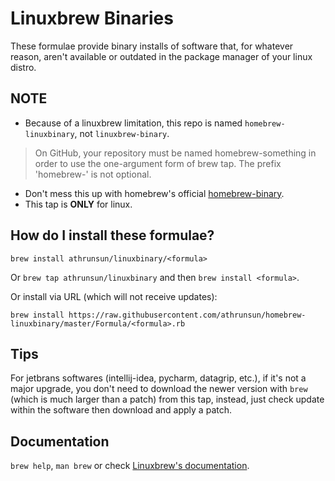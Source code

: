 # Linuxbrew Binaries
These formulae provide binary installs of software that, for whatever reason, aren't available or outdated in the package manager of your linux distro.

## NOTE

* Because of a linuxbrew limitation, this repo is named `homebrew-linuxbinary`, not `linuxbrew-binary`.

> On GitHub, your repository must be named homebrew-something in order to use the one-argument form of brew tap. The prefix 'homebrew-' is not optional.

* Don't mess this up with homebrew's official [homebrew-binary](https://github.com/Homebrew/homebrew-binary).
* This tap is **ONLY** for linux.

## How do I install these formulae?
`brew install athrunsun/linuxbinary/<formula>`

Or `brew tap athrunsun/linuxbinary` and then `brew install <formula>`.

Or install via URL (which will not receive updates):

```
brew install https://raw.githubusercontent.com/athrunsun/homebrew-linuxbinary/master/Formula/<formula>.rb
```

## Tips
For jetbrans softwares (intellij-idea, pycharm, datagrip, etc.), if it's not a major upgrade, you don't need to download the newer version with `brew` (which is much larger than a patch) from this tap, instead, just check update within the software then download and apply a patch.

## Documentation
`brew help`, `man brew` or check [Linuxbrew's documentation](https://github.com/Linuxbrew/brew/tree/master/docs#readme).
